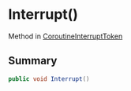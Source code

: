 # Interrupt()

Method in [CoroutineInterruptToken](broken-reference)

## Summary

```csharp
public void Interrupt()
```
